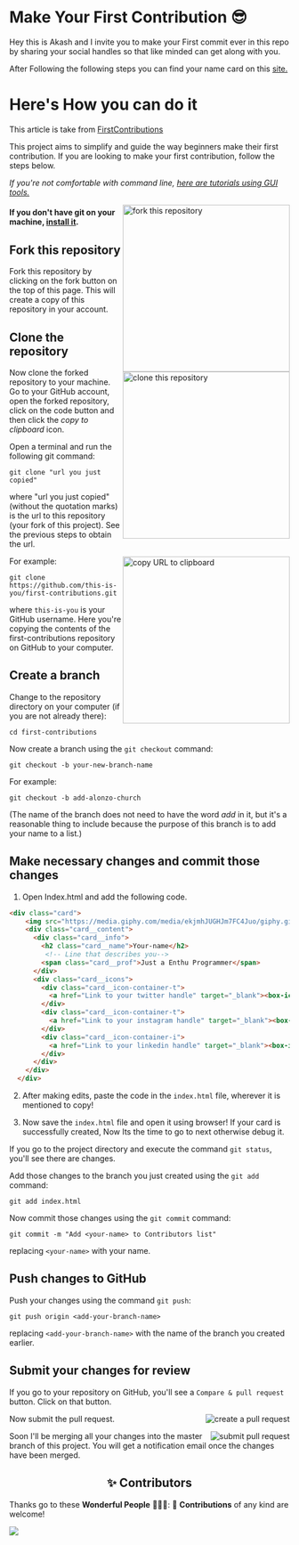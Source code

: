# Make Your First Contribution 😎
Hey this is Akash and I invite you to make your First commit ever in this repo by sharing your social handles so that like minded can get along with you.

After Following the following steps you can find your name card on this [site.](https://theskyspace.github.io/HeyItsMe/)

# Here's How you can do it
This article is take from [FirstContributions](https://github.com/firstcontributions/first-contributions)<br>

This project aims to simplify and guide the way beginners make their first contribution. If you are looking to make your first contribution, follow the steps below.

_If you're not comfortable with command line, [here are tutorials using GUI tools.](#tutorials-using-other-tools)_

<img align="right" width="300" src="https://firstcontributions.github.io/assets/Readme/fork.png" alt="fork this repository" />

#### If you don't have git on your machine, [install it](https://help.github.com/articles/set-up-git/).

## Fork this repository

Fork this repository by clicking on the fork button on the top of this page.
This will create a copy of this repository in your account.

## Clone the repository

<img align="right" width="300" src="https://firstcontributions.github.io/assets/Readme/clone.png" alt="clone this repository" />

Now clone the forked repository to your machine. Go to your GitHub account, open the forked repository, click on the code button and then click the _copy to clipboard_ icon.

Open a terminal and run the following git command:

```
git clone "url you just copied"
```

where "url you just copied" (without the quotation marks) is the url to this repository (your fork of this project). See the previous steps to obtain the url.

<img align="right" width="300" src="https://firstcontributions.github.io/assets/Readme/copy-to-clipboard.png" alt="copy URL to clipboard" />

For example:

```
git clone https://github.com/this-is-you/first-contributions.git
```

where `this-is-you` is your GitHub username. Here you're copying the contents of the first-contributions repository on GitHub to your computer.

## Create a branch

Change to the repository directory on your computer (if you are not already there):

```
cd first-contributions
```

Now create a branch using the `git checkout` command:

```
git checkout -b your-new-branch-name
```

For example:

```
git checkout -b add-alonzo-church
```

(The name of the branch does not need to have the word _add_ in it, but it's a reasonable thing to include because the purpose of this branch is to add your name to a list.)

## Make necessary changes and commit those changes

1. Open Index.html and add the following code.
  ```html
  <div class="card">
      <img src="https://media.giphy.com/media/ekjmhJUGHJm7FC4Juo/giphy.gif?cid=ecf05e47dwrju7x86gobs0ytiqkf12vi26sha8uy0pkgbzc9&rid=giphy.gif&ct=g" alt="" class="card__img">
      <div class="card__content">
        <div class="card__info">
          <h2 class="card__name">Your-name</h2>
           <!-- Line that describes you-->
          <span class="card__prof">Just a Enthu Programmer</span>
        </div>
        <div class="card__icons">
          <div class="card__icon-container-t">
            <a href="Link to your twitter handle" target="_blank"><box-icon type='logo' name='twitter' color='white'></box-icon></a>
          </div>
          <div class="card__icon-container-t">
            <a href="Link to your instagram handle" target="_blank"><box-icon name='instagram-alt' type='logo' color='white'></box-icon></a>
          </div>
          <div class="card__icon-container-i">
            <a href="Link to your linkedin handle" target="_blank"><box-icon name='linkedin' type='logo' color='white'></box-icon></a>
          </div>
        </div>
      </div>
    </div>
  ```
2. After making edits, paste the code in the ```index.html``` file, wherever it is mentioned to copy!

3. Now save the ```index.html``` file and open it using browser! If your card is successfully created, Now Its the time to go to next otherwise debug it.

If you go to the project directory and execute the command `git status`, you'll see there are changes.

Add those changes to the branch you just created using the `git add` command:

```
git add index.html
```

Now commit those changes using the `git commit` command:

```
git commit -m "Add <your-name> to Contributors list"
```

replacing `<your-name>` with your name.


## Push changes to GitHub

Push your changes using the command `git push`:

```
git push origin <add-your-branch-name>
```

replacing `<add-your-branch-name>` with the name of the branch you created earlier.

## Submit your changes for review

If you go to your repository on GitHub, you'll see a `Compare & pull request` button. Click on that button.

<img style="float: right;" src="https://firstcontributions.github.io/assets/Readme/compare-and-pull.png" alt="create a pull request" />

Now submit the pull request.

<img style="float: right;" src="https://firstcontributions.github.io/assets/Readme/submit-pull-request.png" alt="submit pull request" />

Soon I'll be merging all your changes into the master branch of this project. You will get a notification email once the changes have been merged.

<h2 align=center> ✨ Contributors </h2>


Thanks go to these **Wonderful People** 👨🏻‍💻:      🚀 **Contributions** of any kind are welcome! 

<table>
<a href="https://github.com/Theskyspace/Heyitsme/graphs/contributors">
  <img src="https://contrib.rocks/image?repo=Theskyspace/Heyitsme" />
</a>

</table>
